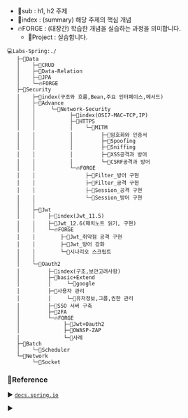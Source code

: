 - 📁sub : h1, h2 주제
- 📖index : (summary) 해당 주제의 핵심 개념
- 🔥FORGE : (대장간) 학습한 개념을 실습하는 과정을 의미합니다.
    - 📜Project : 실습합니다.

``` 
💻Labs-Spring:./
   ├─📁Data
   │    ├─📂CRUD
   │    ├─📂Data-Relation
   │    ├─📂JPA
   │    └─🔥FORGE
   ├─📁Security
   │    ├─📖index(구조와 흐름,Bean,주요 인터페이스,메서드)
   │    ├─📂Advance
   │    │     └─📂Network-Security
   │    │           ├─📖index(OSI7-MAC~TCP,IP)
   │    │           ├─📂HTTPS
   │    │           │    └─📂MITM
   │    │           │         ├─📄암호화와 인증서 
   │    │           │         ├─📄Spoofing
   │    │           │         ├─📄Sniffing 
   │    │           │         ├─📄XSS공격과 방어
   │    │           │         └─📄CSRF공격과 방어
   │    │           └─🔥FORGE
   │    │                ├─📜Filter_방어 구현 
   │    │                ├─📜Filter_공격 구현
   │    │                ├─📜Session_공격 구현
   │    │                └─📜Session_방어 구현
   │    │         
   │    ├─📂Jwt
   │    │    ├─📖index(Jwt_11.5) 
   │    │    ├─📜Jwt_12.6(패치노트 읽기, 구현)
   │    │    └─🔥FORGE 
   │    │        ├─📜Jwt_취약점 공격 구현
   │    │        ├─📜Jwt_방어 강화
   │    │        └─📄시나리오 스크립트
   │    │        
   │    └─📂Oauth2
   │         ├─📖index(구조,보안고려사항)
   │         ├─📂basic+Extend
   │         │     └─📄google
   │         ├─📂사용자 관리
   │         │     └─📄유저정보,그룹,권한 관리
   │         ├─📂SSO 서버 구축
   │         ├─📂2FA
   │         └─🔥FORGE
   │              ├─📜Jwt+Oauth2
   │              ├─📜OWASP-ZAP
   │              └─📜사례
   ├─📁Batch
   │    └─📂Scheduler
   └─📁Network
        └─📂Socket

```

### 🌴Reference
▶ [`docs.spring.io`](https://docs.spring.io/spring-security/reference/servlet/architecture.html#servlet-filterchainproxy)   
 
▶